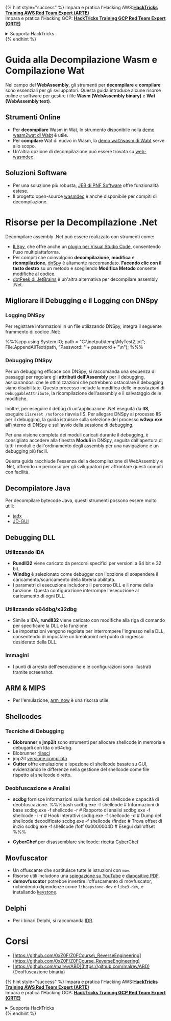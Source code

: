 {% hint style="success" %}
Impara e pratica l'Hacking AWS:<img src="/.gitbook/assets/arte.png" alt="" data-size="line">[**HackTricks Training AWS Red Team Expert (ARTE)**](https://training.hacktricks.xyz/courses/arte)<img src="/.gitbook/assets/arte.png" alt="" data-size="line">\
Impara e pratica l'Hacking GCP: <img src="/.gitbook/assets/grte.png" alt="" data-size="line">[**HackTricks Training GCP Red Team Expert (GRTE)**<img src="/.gitbook/assets/grte.png" alt="" data-size="line">](https://training.hacktricks.xyz/courses/grte)

<details>

<summary>Supporta HackTricks</summary>

* Controlla i [**piani di abbonamento**](https://github.com/sponsors/carlospolop)!
* **Unisciti al** 💬 [**gruppo Discord**](https://discord.gg/hRep4RUj7f) o al [**gruppo telegram**](https://t.me/peass) o **seguici** su **Twitter** 🐦 [**@hacktricks\_live**](https://twitter.com/hacktricks\_live)**.**
* **Condividi trucchi di hacking inviando PR ai** [**HackTricks**](https://github.com/carlospolop/hacktricks) e [**HackTricks Cloud**](https://github.com/carlospolop/hacktricks-cloud) repos su github.

</details>
{% endhint %}

# Guida alla Decompilazione Wasm e Compilazione Wat

Nel campo del **WebAssembly**, gli strumenti per **decompilare** e **compilare** sono essenziali per gli sviluppatori. Questa guida introduce alcune risorse online e software per gestire i file **Wasm (WebAssembly binary)** e **Wat (WebAssembly text)**.

## Strumenti Online

- Per **decompilare** Wasm in Wat, lo strumento disponibile nella [demo wasm2wat di Wabt](https://webassembly.github.io/wabt/demo/wasm2wat/index.html) è utile.
- Per **compilare** Wat di nuovo in Wasm, la [demo wat2wasm di Wabt](https://webassembly.github.io/wabt/demo/wat2wasm/) serve allo scopo.
- Un'altra opzione di decompilazione può essere trovata su [web-wasmdec](https://wwwg.github.io/web-wasmdec/).

## Soluzioni Software

- Per una soluzione più robusta, [JEB di PNF Software](https://www.pnfsoftware.com/jeb/demo) offre funzionalità estese.
- Il progetto open-source [wasmdec](https://github.com/wwwg/wasmdec) è anche disponibile per compiti di decompilazione.

# Risorse per la Decompilazione .Net

Decompilare assembly .Net può essere realizzato con strumenti come:

- [ILSpy](https://github.com/icsharpcode/ILSpy), che offre anche un [plugin per Visual Studio Code](https://github.com/icsharpcode/ilspy-vscode), consentendo l'uso multipiattaforma.
- Per compiti che coinvolgono **decompilazione**, **modifica** e **ricompilazione**, [dnSpy](https://github.com/0xd4d/dnSpy/releases) è altamente raccomandato. **Facendo clic con il tasto destro** su un metodo e scegliendo **Modifica Metodo** consente modifiche al codice.
- [dotPeek di JetBrains](https://www.jetbrains.com/es-es/decompiler/) è un'altra alternativa per decompilare assembly .Net.

## Migliorare il Debugging e il Logging con DNSpy

### Logging DNSpy
Per registrare informazioni in un file utilizzando DNSpy, integra il seguente frammento di codice .Net:

%%%cpp
using System.IO;
path = "C:\\inetpub\\temp\\MyTest2.txt";
File.AppendAllText(path, "Password: " + password + "\n");
%%%

### Debugging DNSpy
Per un debugging efficace con DNSpy, si raccomanda una sequenza di passaggi per regolare gli **attributi dell'Assembly** per il debugging, assicurandosi che le ottimizzazioni che potrebbero ostacolare il debugging siano disabilitate. Questo processo include la modifica delle impostazioni di `DebuggableAttribute`, la ricompilazione dell'assembly e il salvataggio delle modifiche.

Inoltre, per eseguire il debug di un'applicazione .Net eseguita da **IIS**, eseguire `iisreset /noforce` riavvia IIS. Per allegare DNSpy al processo IIS per il debugging, la guida istruisce sulla selezione del processo **w3wp.exe** all'interno di DNSpy e sull'avvio della sessione di debugging.

Per una visione completa dei moduli caricati durante il debugging, è consigliato accedere alla finestra **Moduli** in DNSpy, seguita dall'apertura di tutti i moduli e dall'ordinamento degli assembly per una navigazione e un debugging più facili.

Questa guida racchiude l'essenza della decompilazione di WebAssembly e .Net, offrendo un percorso per gli sviluppatori per affrontare questi compiti con facilità.

## **Decompilatore Java**
Per decompilare bytecode Java, questi strumenti possono essere molto utili:
- [jadx](https://github.com/skylot/jadx)
- [JD-GUI](https://github.com/java-decompiler/jd-gui/releases)

## **Debugging DLL**
### Utilizzando IDA
- **Rundll32** viene caricato da percorsi specifici per versioni a 64 bit e 32 bit.
- **Windbg** è selezionato come debugger con l'opzione di sospendere il caricamento/scaricamento della libreria abilitata.
- I parametri di esecuzione includono il percorso DLL e il nome della funzione. Questa configurazione interrompe l'esecuzione al caricamento di ogni DLL.

### Utilizzando x64dbg/x32dbg
- Simile a IDA, **rundll32** viene caricato con modifiche alla riga di comando per specificare la DLL e la funzione.
- Le impostazioni vengono regolate per interrompere l'ingresso nella DLL, consentendo di impostare un breakpoint nel punto di ingresso desiderato della DLL.

### Immagini
- I punti di arresto dell'esecuzione e le configurazioni sono illustrati tramite screenshot.

## **ARM & MIPS**
- Per l'emulazione, [arm_now](https://github.com/nongiach/arm_now) è una risorsa utile.

## **Shellcodes**
### Tecniche di Debugging
- **Blobrunner** e **jmp2it** sono strumenti per allocare shellcode in memoria e debugarli con Ida o x64dbg.
- Blobrunner [rilasci](https://github.com/OALabs/BlobRunner/releases/tag/v0.0.5)
- jmp2it [versione compilata](https://github.com/adamkramer/jmp2it/releases/)
- **Cutter** offre emulazione e ispezione di shellcode basate su GUI, evidenziando le differenze nella gestione del shellcode come file rispetto al shellcode diretto.

### Deobfuscazione e Analisi
- **scdbg** fornisce informazioni sulle funzioni del shellcode e capacità di deobfuscazione.
%%%bash
scdbg.exe -f shellcode # Informazioni di base
scdbg.exe -f shellcode -r # Rapporto di analisi
scdbg.exe -f shellcode -i -r # Hook interattivi
scdbg.exe -f shellcode -d # Dump del shellcode decodificato
scdbg.exe -f shellcode /findsc # Trova offset di inizio
scdbg.exe -f shellcode /foff 0x0000004D # Esegui dall'offset
%%%

- **CyberChef** per disassemblare shellcode: [ricetta CyberChef](https://gchq.github.io/CyberChef/#recipe=To_Hex%28'Space',0%29Disassemble_x86%28'32','Full%20x86%20architecture',16,0,true,true%29)

## **Movfuscator**
- Un offuscante che sostituisce tutte le istruzioni con `mov`.
- Risorse utili includono una [spiegazione su YouTube](https://www.youtube.com/watch?v=2VF_wPkiBJY) e [diapositive PDF](https://github.com/xoreaxeaxeax/movfuscator/blob/master/slides/domas_2015_the_movfuscator.pdf).
- **demovfuscator** potrebbe invertire l'offuscamento di movfuscator, richiedendo dipendenze come `libcapstone-dev` e `libz3-dev`, e installando [keystone](https://github.com/keystone-engine/keystone/blob/master/docs/COMPILE-NIX.md).

## **Delphi**
- Per i binari Delphi, si raccomanda [IDR](https://github.com/crypto2011/IDR).


# Corsi

* [https://github.com/0xZ0F/Z0FCourse\_ReverseEngineering](https://github.com/0xZ0F/Z0FCourse_ReverseEngineering)
* [https://github.com/malrev/ABD](https://github.com/malrev/ABD) \(Deoffuscazione binaria\)



{% hint style="success" %}
Impara e pratica l'Hacking AWS:<img src="/.gitbook/assets/arte.png" alt="" data-size="line">[**HackTricks Training AWS Red Team Expert (ARTE)**](https://training.hacktricks.xyz/courses/arte)<img src="/.gitbook/assets/arte.png" alt="" data-size="line">\
Impara e pratica l'Hacking GCP: <img src="/.gitbook/assets/grte.png" alt="" data-size="line">[**HackTricks Training GCP Red Team Expert (GRTE)**<img src="/.gitbook/assets/grte.png" alt="" data-size="line">](https://training.hacktricks.xyz/courses/grte)

<details>

<summary>Supporta HackTricks</summary>

* Controlla i [**piani di abbonamento**](https://github.com/sponsors/carlospolop)!
* **Unisciti al** 💬 [**gruppo Discord**](https://discord.gg/hRep4RUj7f) o al [**gruppo telegram**](https://t.me/peass) o **seguici** su **Twitter** 🐦 [**@hacktricks\_live**](https://twitter.com/hacktricks\_live)**.**
* **Condividi trucchi di hacking inviando PR ai** [**HackTricks**](https://github.com/carlospolop/hacktricks) e [**HackTricks Cloud**](https://github.com/carlospolop/hacktricks-cloud) repos su github.

</details>
{% endhint %}
